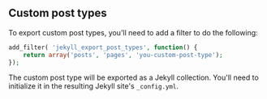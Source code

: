 ## Custom post types

To export custom post types, you'll need to add a filter to do the following:

```php
add_filter( 'jekyll_export_post_types', function() {
	return array('posts', 'pages', 'you-custom-post-type');
});
```

The custom post type will be exported as a Jekyll collection. You'll need to initialize it in the resulting Jekyll site's `_config.yml`.
